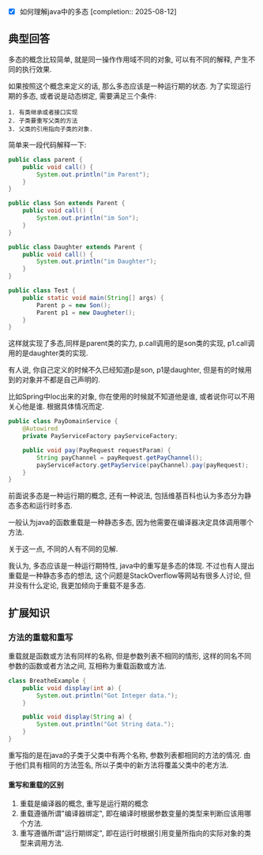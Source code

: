 - [x] 如何理解java中的多态  [completion:: 2025-08-12]

## 典型回答

多态的概念比较简单, 就是同一操作作用域不同的对象, 可以有不同的解释, 产生不同的执行效果.

如果按照这个概念来定义的话, 那么多态应该是一种运行期的状态. 为了实现运行期的多态, 或者说是动态绑定, 需要满足三个条件:

	1. 有类继承或者接口实现
	2. 子类要重写父类的方法
	3. 父类的引用指向子类的对象.

简单来一段代码解释一下:

```java
public class parent {
	public void call() {
		System.out.println("im Parent");
	}
}

public class Son extends Parent {
	public void call() {
		System.out.println("im Son");
	}
}

public class Daughter extends Parent {
	public void call() {
		System.out.println("im Daughter");
	}
}

public class Test {
	public static void main(String[] args) {
		Parent p = new Son();
		Parent p1 = new Daugheter();
	}
}
```

这样就实现了多态,同样是parent类的实力, p.call调用的是son类的实现, p1.call调用的是daughter类的实现.

有人说, 你自己定义的时候不久已经知道p是son, p1是daughter, 但是有的时候用到的对象并不都是自己声明的.

比如Spring中Ioc出来的对象, 你在使用的时候就不知道他是谁, 或者说你可以不用关心他是谁. 根据具体情况而定.

```java
public class PayDomainService {
	@Autowired
	private PayServiceFactory payServiceFactory;

	public void pay(PayRequest requestParam) {
		String payChannel = payRequest.getPayChannel();
		payServiceFactory.getPayService(payChannel).pay(payRequest);
	}
}
```

前面说多态是一种运行期的概念, 还有一种说法, 包括维基百科也认为多态分为静态多态和运行时多态.

一般认为java的函数重载是一种静态多态, 因为他需要在编译器决定具体调用哪个方法.

关于这一点, 不同的人有不同的见解.

我认为, 多态应该是一种运行期特性, java中的重写是多态的体现. 不过也有人提出重载是一种静态多态的想法, 这个问题是StackOverflow等网站有很多人讨论, 但并没有什么定论, 我更加倾向于重载不是多态.

## 扩展知识

### 方法的重载和重写

重载就是函数或方法有同样的名称, 但是参数列表不相同的情形, 这样的同名不同参数的函数或者方法之间, 互相称为重载函数或方法.

```java
class BreatheExample {
	public void display(int a) {
		System.out.println("Got Integer data.");
	}

	public void display(String a) {
		System.out.println("Got String data.");
	}
}
```

重写指的是在java的子类于父类中有两个名称, 参数列表都相同的方法的情况. 由于他们具有相同的方法签名, 所以子类中的新方法将覆盖父类中的老方法.

#### 重写和重载的区别

1. 重载是编译器的概念, 重写是运行期的概念
2. 重载遵循所谓"编译器绑定", 即在编译时根据参数变量的类型来判断应该用哪个方法.
3. 重写遵循所谓"运行期绑定", 即在运行时根据引用变量所指向的实际对象的类型来调用方法.